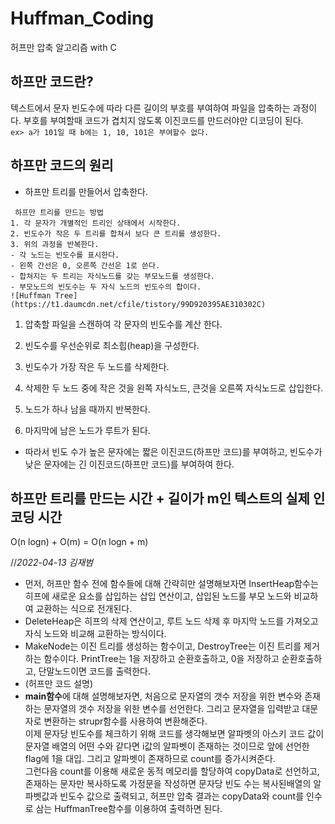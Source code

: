 # Huffman_Coding
허프만 압축 알고리즘  with C


## 하프만 코드란?
텍스트에서 문자 빈도수에 따라 다른 길이의 부호를 부여하여 파일을 압축하는 과정이다.
부호를 부여할때 코드가 겹치지 않도록 이진코드를 만드러야만 디코딩이 된다.  
``
ex> a가 101일 때
b에는 1, 10, 101은 부여할수 없다.
``


## 하프만 코드의 원리
* 하프만 트리를 만들어서 압축한다.
```
 하프만 트리를 만드는 방법
1. 각 문자가 개별적인 트리인 상태에서 시작한다.
2. 빈도수가 작은 두 트리를 합쳐서 보다 큰 트리를 생성한다.
3. 위의 과정을 반복한다.
- 각 노드는 빈도수를 표시한다.
- 왼쪽 간선은 0, 오른쪽 간선은 1로 쓴다.
- 합쳐지는 두 트리는 자식노드를 갖는 부모노드를 생성한다.
- 부모노드의 빈도수는 두 자식 노드의 빈도수의 합이다.
![Huffman Tree] (https://t1.daumcdn.net/cfile/tistory/99D920395AE310302C)
```
1. 압축할 파일을 스캔하여 각 문자의 빈도수를 계산 한다.
2. 빈도수를 우선순위로 최소힙(heap)을 구성한다.

3. 빈도수가 가장 작은 두 노드를 삭제한다.
4. 삭제한 두 노드 중에 작은 것을 왼쪽 자식노드, 큰것을 오른쪽 자식노드로 삽입한다.

5. 노드가 하나 남을 때까지 반복한다.
6. 마지막에 남은 노드가 루트가 된다.
 
 * 따라서 빈도 수가 높은 문자에는 짧은 이진코드(하프만 코드)를 부여하고, 빈도수가 낮은 문자에는 긴 이진코드(하프만 코드)를 부여하여 한다.


## 하프만 트리를 만드는 시간 + 길이가 m인 텍스트의 실제 인코딩 시간
O(n logn) + O(m) = O(n logn + m)

//*2022-04-13 김재범*  
  
  * 먼저, 허프만 함수 전에 함수들에 대해 간략히만 설명해보자면 InsertHeap함수는 히프에 새로운 요소를 삽입하는 삽입 연산이고, 삽입된 노드를 부모 노드와 비교하여 교환하는 식으로 전개된다.  
  * DeleteHeap은 히프의 삭제 연산이고, 루트 노드 삭제 후 마지막 노드를 가져오고 자식 노드와 비교해 교환하는 방식이다.  
  * MakeNode는 이진 트리를 생성하는 함수이고, DestroyTree는 이진 트리를 제거하는 함수이다. PrintTree는 1을 저장하고 순환호출하고, 0을 저장하고 순환호출하고, 단말노드이면 코드를 출력한다.  
  * (허프만 코드 설명)  
  * **main함수**에 대해 설명해보자면,  처음으로 문자열의 갯수 저장을 위한 변수와 존재하는 문자열의 갯수 저장을 위한 변수를 선언한다. 그리고 문자열을 입력받고 대문자로 변환하는 strupr함수를 사용하여 변환해준다.  
  이제 문자당 빈도수를 체크하기 위해 코드를 생각해보면 알파벳의 아스키 코드 값이 문자열 배열의 어떤 수와 같다면 i값의 알파벳이 존재하는 것이므로 앞에 선언한 flag에 1을 대입. 그리고 알파벳이 존재하므로 count를 증가시켜준다.  
  그런다음 count를 이용해 새로운 동적 메모리를 할당하여 copyData로 선언하고, 존재하는 문자만 복사하도록 가정문을 작성하면 문자당 빈도 수는 복사된배열의 알파벳값과 빈도수 값으로 출력되고, 허프만 압축 결과는 copyData와 count를 인수로 삼는 HuffmanTree함수를 이용하여 출력하면 된다.